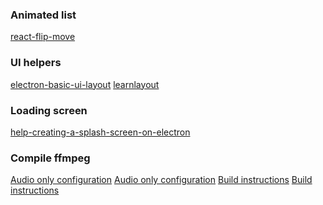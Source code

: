 ### Animated list
[react-flip-move](https://github.com/joshwcomeau/react-flip-move)

### UI helpers
[electron-basic-ui-layout](https://github.com/tstringer/electron-basic-ui-layout)
[learnlayout](http://learnlayout.com/)

### Loading screen
[help-creating-a-splash-screen-on-electron](https://discuss.atom.io/t/help-creating-a-splash-screen-on-electron/19089/4)

### Compile ffmpeg
[Audio only configuration](https://stackoverflow.com/questions/24849129/compile-ffmpeg-without-most-codecs)
[Audio only configuration](https://superuser.com/questions/846954/ffmpeg-build-configuration-for-just-aac-mp3-wav)
[Build instructions](https://github.com/rdp/ffmpeg-windows-build-helpers)
[Build instructions](https://trac.ffmpeg.org/wiki/CompilationGuide/CrossCompilingForWindows)
[](https://github.com/hylddd/ffmpeg-build)
[](https://github.com/acoustid/ffmpeg-build)
